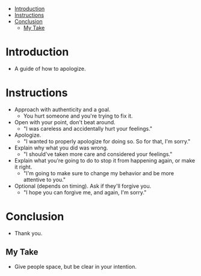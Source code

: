 - [Introduction](#introduction)
- [Instructions](#instructions)
- [Conclusion](#conclusion)
  - [My Take](#my-take)

# Introduction

- A guide of how to apologize.

# Instructions

- Approach with authenticity and a goal.
  - You hurt someone and you're trying to fix it.
- Open with your point, don't beat around.
  - "I was careless and accidentally hurt your feelings."
- Apologize.
  - "I wanted to properly apologize for doing so. So for that, I'm sorry."
- Explain why what you did was wrong.
  - "I should've taken more care and considered your feelings."
- Explain what you're going to do to stop it from happening again, or make it right.
  - "I'm going to make sure to change my behavior and be more attentive to you."
- Optional (depends on timing). Ask if they'll forgive you.
  - "I hope you can forgive me, and again, I'm sorry."

# Conclusion

- Thank you.

## My Take

- Give people space, but be clear in your intention.
